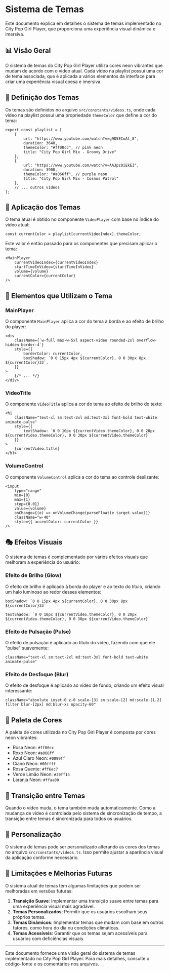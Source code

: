 # Sistema de Temas

Este documento explica em detalhes o sistema de temas implementado no City Pop Girl Player, que proporciona uma experiência visual dinâmica e imersiva.

## 📊 Visão Geral

O sistema de temas do City Pop Girl Player utiliza cores neon vibrantes que mudam de acordo com o vídeo atual. Cada vídeo na playlist possui uma cor de tema associada, que é aplicada a vários elementos da interface para criar uma experiência visual coesa e imersiva.

## 🎨 Definição dos Temas

Os temas são definidos no arquivo `src/constants/videos.ts`, onde cada vídeo na playlist possui uma propriedade `themeColor` que define a cor do tema:

```tsx
export const playlist = [
    {
        url: "https://www.youtube.com/watch?v=g9D5ECoAl_8",
        duration: 3640,
        themeColor: "#ff00cc", // pink neon
        title: "City Pop Girl Mix - Groovy Drive"
    },
    {
        url: "https://www.youtube.com/watch?v=AAJpz0iEkEI",
        duration: 3900,
        themeColor: "#a066ff", // purple neon
        title: "City Pop Girl Mix - Cosmos Patrol"
    },
    // ... outros vídeos
];
```

## 🔄 Aplicação dos Temas

O tema atual é obtido no componente `VideoPlayer` com base no índice do vídeo atual:

```tsx
const currentColor = playlist[currentVideoIndex].themeColor;
```

Este valor é então passado para os componentes que precisam aplicar o tema:

```tsx
<MainPlayer
    currentVideoIndex={currentVideoIndex}
    startTimeInVideo={startTimeInVideo}
    volume={volume}
    currentColor={currentColor}
/>
```

## 🎯 Elementos que Utilizam o Tema

### MainPlayer

O componente `MainPlayer` aplica a cor do tema à borda e ao efeito de brilho do player:

```tsx
<div
    className={`w-full max-w-5xl aspect-video rounded-2xl overflow-hidden border-4`}
    style={{
        borderColor: currentColor,
        boxShadow: `0 0 15px 4px ${currentColor}, 0 0 30px 8px ${currentColor}33`,
    }}
>
    {/* ... */}
</div>
```

### VideoTitle

O componente `VideoTitle` aplica a cor do tema ao efeito de brilho do texto:

```tsx
<h1
    className="text-xl sm:text-2xl md:text-3xl font-bold text-white animate-pulse"
    style={{
        textShadow: `0 0 10px ${currentVideo.themeColor}, 0 0 20px ${currentVideo.themeColor}, 0 0 30px ${currentVideo.themeColor}`
    }}
>
    {currentVideo.title}
</h1>
```

### VolumeControl

O componente `VolumeControl` aplica a cor do tema ao controle deslizante:

```tsx
<input
    type="range"
    min={0}
    max={1}
    step={0.01}
    value={volume}
    onChange={(e) => onVolumeChange(parseFloat(e.target.value))}
    className="w-40"
    style={{ accentColor: currentColor }}
/>
```

## 🎭 Efeitos Visuais

O sistema de temas é complementado por vários efeitos visuais que melhoram a experiência do usuário:

### Efeito de Brilho (Glow)

O efeito de brilho é aplicado à borda do player e ao texto do título, criando um halo luminoso ao redor desses elementos:

```tsx
boxShadow: `0 0 15px 4px ${currentColor}, 0 0 30px 8px ${currentColor}33`
```

```tsx
textShadow: `0 0 10px ${currentVideo.themeColor}, 0 0 20px ${currentVideo.themeColor}, 0 0 30px ${currentVideo.themeColor}`
```

### Efeito de Pulsação (Pulse)

O efeito de pulsação é aplicado ao título do vídeo, fazendo com que ele "pulse" suavemente:

```tsx
className="text-xl sm:text-2xl md:text-3xl font-bold text-white animate-pulse"
```

### Efeito de Desfoque (Blur)

O efeito de desfoque é aplicado ao vídeo de fundo, criando um efeito visual interessante:

```tsx
className="absolute inset-0 z-0 scale-[3] sm:scale-[2] md:scale-[1.2] filter blur-[2px] md:blur-xs opacity-60"
```

## 🎨 Paleta de Cores

A paleta de cores utilizada no City Pop Girl Player é composta por cores neon vibrantes:

- Rosa Neon: `#ff00cc`
- Roxo Neon: `#a066ff`
- Azul Claro Neon: `#0099ff`
- Ciano Neon: `#00ffff`
- Rosa Quente: `#ff6ec7`
- Verde Limão Neon: `#39ff14`
- Laranja Neon: `#ffaa00`

## 🔄 Transição entre Temas

Quando o vídeo muda, o tema também muda automaticamente. Como a mudança de vídeo é controlada pelo sistema de sincronização de tempo, a transição entre temas é sincronizada para todos os usuários.

## 🎨 Personalização

O sistema de temas pode ser personalizado alterando as cores dos temas no arquivo `src/constants/videos.ts`. Isso permite ajustar a aparência visual da aplicação conforme necessário.

## 🚀 Limitações e Melhorias Futuras

O sistema atual de temas tem algumas limitações que podem ser melhoradas em versões futuras:

1. **Transição Suave**: Implementar uma transição suave entre temas para uma experiência visual mais agradável.
2. **Temas Personalizados**: Permitir que os usuários escolham seus próprios temas.
3. **Temas Dinâmicos**: Implementar temas que mudam com base em outros fatores, como hora do dia ou condições climáticas.
4. **Temas Acessíveis**: Garantir que os temas sejam acessíveis para usuários com deficiências visuais.

---

Este documento fornece uma visão geral do sistema de temas implementado no City Pop Girl Player. Para mais detalhes, consulte o código-fonte e os comentários nos arquivos. 